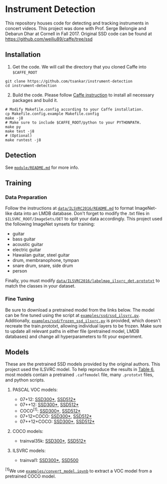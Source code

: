 # Instrument Detection
This repository houses code for detecting and tracking instruments in concert videos. This project was done with Prof. Serge Belongie and Debarun Dhar at Cornell in Fall 2017.
Original SSD code can be found at https://github.com/weiliu89/caffe/tree/ssd

## Installation
1. Get the code. We will call the directory that you cloned Caffe into `$CAFFE_ROOT`
  ```Shell
  git clone https://github.com/tsankar/instrument-detection
  cd instrument-detection
  ```

2. Build the code. Please follow [Caffe instruction](http://caffe.berkeleyvision.org/installation.html) to install all necessary packages and build it.
  ```Shell
  # Modify Makefile.config according to your Caffe installation.
  cp Makefile.config.example Makefile.config
  make -j8
  # Make sure to include $CAFFE_ROOT/python to your PYTHONPATH.
  make py
  make test -j8
  # (Optional)
  make runtest -j8
  ```

## Detection
See [`module/README.md`](module/README.md) for more info.

## Training

### Data Preparation
Follow the instructions at [`data/ILSVRC2016/README.md`](data/ILSVRC2016/README.md) to format ImageNet-like data into an LMDB database.
Don't forget to modify the .txt files in `$ILSVRC_ROOT/ImageSets/DET` to split your data accordingly.
This project used the following ImageNet synsets for training:
* guitar
* bass guitar
* acoustic guitar
* electric guitar
* Hawaiian guitar, steel guitar
* drum, membranophone, tympan
* snare drum, snare, side drum
* person

Finally, you must modify [`data/ILSVRC2016/labelmap_ilsvrc_det.prototxt`](data/ILSVRC2016/labelmap_ilsvrc_det.prototxt) to match the classes in your dataset.

### Fine Tuning
Be sure to download a pretrained model from the links below.
The model can be fine tuned using the script at [`examples/ssd/ssd_ilsvrc.py`](examples/ssd/ssd_ilsvrc.py). Additionally, [`examples/ssd/frozen_ssd_ilsvrc.py`](examples/ssd/frozen_ssd_ilsvrc.py) is provided, which doesn't recreate the train.prototxt, allowing individual layers to be frozen.
Make sure to update all relevant paths in either file (pretrained model, LMDB databases) and change all hyperparameters to fit your experiment.

## Models
These are the pretrained SSD models provided by the original authors. This project used the ILSVRC model.
To help reproduce the results in [Table 6](https://arxiv.org/pdf/1512.02325v4.pdf), most models contain a pretrained `.caffemodel` file, many `.prototxt` files, and python scripts.

1. PASCAL VOC models:
   * 07+12: [SSD300*](http://www.cs.unc.edu/~wliu/projects/SSD/models_VGGNet_VOC0712_SSD_300x300.tar.gz), [SSD512*](http://www.cs.unc.edu/~wliu/projects/SSD/models_VGGNet_VOC0712_SSD_512x512.tar.gz)
   * 07++12: [SSD300*](http://www.cs.unc.edu/~wliu/projects/SSD/models_VGGNet_VOC0712Plus_SSD_300x300.tar.gz), [SSD512*](http://www.cs.unc.edu/~wliu/projects/SSD/models_VGGNet_VOC0712Plus_SSD_512x512.tar.gz)
   * COCO<sup>[1]</sup>: [SSD300*](http://www.cs.unc.edu/~wliu/projects/SSD/models_VGGNet_VOC0712_SSD_300x300_coco.tar.gz), [SSD512*](http://www.cs.unc.edu/~wliu/projects/SSD/models_VGGNet_VOC0712_SSD_512x512_coco.tar.gz)
   * 07+12+COCO: [SSD300*](http://www.cs.unc.edu/~wliu/projects/SSD/models_VGGNet_VOC0712_SSD_300x300_ft.tar.gz), [SSD512*](http://www.cs.unc.edu/~wliu/projects/SSD/models_VGGNet_VOC0712_SSD_512x512_ft.tar.gz)
   * 07++12+COCO: [SSD300*](http://www.cs.unc.edu/~wliu/projects/SSD/models_VGGNet_VOC0712Plus_SSD_300x300_ft.tar.gz), [SSD512*](http://www.cs.unc.edu/~wliu/projects/SSD/models_VGGNet_VOC0712Plus_SSD_512x512_ft.tar.gz)

2. COCO models:
   * trainval35k: [SSD300*](http://www.cs.unc.edu/~wliu/projects/SSD/models_VGGNet_coco_SSD_300x300.tar.gz), [SSD512*](http://www.cs.unc.edu/~wliu/projects/SSD/models_VGGNet_coco_SSD_512x512.tar.gz)

3. ILSVRC models:
   * trainval1: [SSD300*](http://www.cs.unc.edu/~wliu/projects/SSD/models_VGGNet_ILSVRC2016_SSD_300x300.tar.gz), [SSD500](http://www.cs.unc.edu/~wliu/projects/SSD/models_VGGNet_ilsvrc15_SSD_500x500.tar.gz)

<sup>[1]</sup>We use [`examples/convert_model.ipynb`](https://github.com/weiliu89/caffe/blob/ssd/examples/convert_model.ipynb) to extract a VOC model from a pretrained COCO model.
